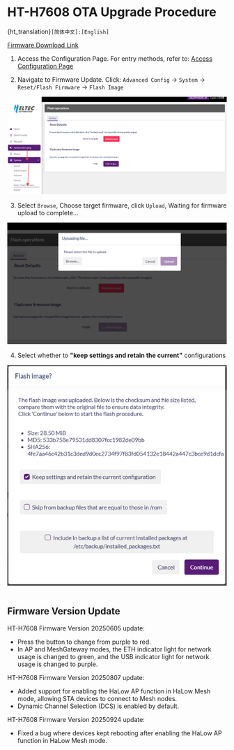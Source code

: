 # HT-H7608 OTA Upgrade Procedure

{ht_translation}`[简体中文]:[English]`

[Firmware Download Link](https://resource.heltec.cn/download/HT-H7608/firmware)

1. Access the Configuration Page. For entry methods, refer to: [Access Configuration Page](https://docs.heltec.cn/en/wifi_halow/ht-h7608/index.html#get-started)

2. Navigate to Firmware Update. Click: `Advanced Config` → `System` → `Reset/Flash Firmware` → `Flash Image`

![](img/22.png)

3. Select `Browse`, Choose target firmware, click `Upload`, Waiting for firmware upload to complete...

![](img/23.jpg)

4. Select whether to **"keep settings and retain the current"** configurations

![](img/24.jpg)

``` {note} Ensure network and power stability during firmware upgrade.
```

## Firmware Version Update 

HT-H7608 Firmware Version 20250605 update:
- Press the button to change from purple to red.
- In AP and MeshGateway modes, the ETH indicator light for network usage is changed to green, and the USB indicator light for network usage is changed to purple.

HT-H7608 Firmware Version 20250807 update:
- Added support for enabling the HaLow AP function in HaLow Mesh mode, allowing STA devices to connect to Mesh nodes.
- Dynamic Channel Selection (DCS) is enabled by default.

HT-H7608 Firmware Version 20250924 update:
- Fixed a bug where devices kept rebooting after enabling the HaLow AP function in HaLow Mesh mode.

